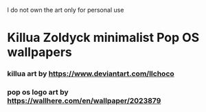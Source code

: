 I do not own the art only for personal use

# Killua Zoldyck minimalist Pop OS wallpapers

### killua art by https://www.deviantart.com/llchoco
### pop os logo art by https://wallhere.com/en/wallpaper/2023879
